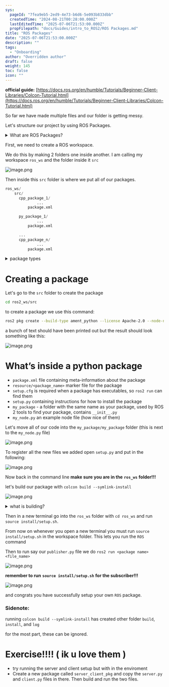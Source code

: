```yaml
---
sys:
  pageId: "7fea9eb5-2ed9-4e73-b6d6-5e093b833dbb"
  createdTime: "2024-08-21T00:28:00.000Z"
  lastEditedTime: "2025-07-06T21:53:00.000Z"
  propFilepath: "docs/Guides/intro_to_ROS2/ROS Packages.md"
title: "ROS Packages"
date: "2025-07-06T21:53:00.000Z"
description: ""
tags:
  - "Onboarding"
author: "Overridden author"
draft: false
weight: 145
toc: false
icon: ""
---
```


**official guide:** [https://docs.ros.org/en/humble/Tutorials/Beginner-Client-Libraries/Colcon-Tutorial.html](https://docs.ros.org/en/humble/Tutorials/Beginner-Client-Libraries/Colcon-Tutorial.html)

So far we have made multiple files and our folder is getting messy.

Let's structure our project by using ROS Packages.

<details>
      <summary>What are ROS Packages?</summary>
      ROS Packages are, as the name implies, packages of code that are highly sharable between ROS developers.
  </details>

First, we need to create a ROS workspace.

We do this by making 2 folders one inside another. I am calling my workspace `ros_ws` and the folder inside it `src`

![image.png](https://prod-files-secure.s3.us-west-2.amazonaws.com/d518164a-d88e-44d1-a4ee-3adb3bd8bce0/70706947-fd18-4537-a67b-e12946812d31/image.png?X-Amz-Algorithm=AWS4-HMAC-SHA256&X-Amz-Content-Sha256=UNSIGNED-PAYLOAD&X-Amz-Credential=ASIAZI2LB466VOCPPB3U%2F20250727%2Fus-west-2%2Fs3%2Faws4_request&X-Amz-Date=20250727T081144Z&X-Amz-Expires=3600&X-Amz-Security-Token=IQoJb3JpZ2luX2VjEEQaCXVzLXdlc3QtMiJIMEYCIQDBnDj606XQXys0%2Boemt1zxtgbq6bX%2F9%2FEBp5bhiv3aIwIhAMwQDlKnoBw7reJp%2BHC2rjASXGiglOFt85N8qzD59D17Kv8DCG0QABoMNjM3NDIzMTgzODA1IgxRXwrRJiyxXdp%2FuBYq3AOA%2Fo70kCWLyhodemlspDKlqJhsUSsdf0LSmq8xzfDlz9%2FJup0%2BdhlzTEwLL%2BclM3p1p7pvLjXvXC05QjzG5lBzRB1p7DCmtBaHJYrtTRE6sz%2FACqpezGR269r6NTGgwlJ5q2EY%2FEgfd1ba5SDi6hlkkJLFTTqF6p2t8E7vAorX0gvc26MLdv8CV7i2RwLcvLLovHygGJ7mB%2BDBFefZj3RKLkN16uwZJO7MFIzlyx9z4fazZA6%2F8WMoPwLFPVrAPwJokgp9KPeG56d9AClgwM80WVN0CKdoP8%2FtBc%2FxPY5N2sFSdsWEWfpwU0ynFoiN31ltuvJ9veJjmYfKq0i2YNdzCvgnWPQBnyRdRvXeHdtVpiwK2YP4zb0Bym7MfEIN9vwhGSa5B0lH57d398pb8F1oSarvQPWFlHFqHGIO1x4xQKNv3q%2FJSVREue2U6SFG1DmX%2B7yySwfMoVkiiWUlfTgeILtUjhwF7LZQ8Q3IFB6uPJkhnvNxv6QqBuxzREJ2WSCjCT%2BgJ2idaSiVWoFtuEJXy%2BcNBPlNDJXcpuk%2B%2B52V72DvBhTx3JoeJ2rpc4NP72vbWIKmXjzQTH8wQZ%2FDHzVy%2FhejVZHk1xamabHdUDtAZ5ybHYvUP7MdCtHP6TD7upbEBjqkAb8%2Fr9Mj48AbZfXIxLyN13SChMude8CcwpvBmGfrU%2Bsr0wHA4xHbCQUs9m20JsiYZKtcHGoA9zE89yCRfPJvi4sok6PNeVxLKu4HGY53YDgLu4NjI8fSU%2F3sOReTKok%2BYMvaWunFKi6vuGc72RJGHyoJk6XEBGgCmYsGHBJFlFHHPzCHv6xQe0W6f3wA0aZdjk8K0iiXJJAl1lcwokP9PspezZTW&X-Amz-Signature=a64659904605c3538a3ca653c85db95974ff3d721837585058dd8f74486e805e&X-Amz-SignedHeaders=host&x-amz-checksum-mode=ENABLED&x-id=GetObject)

Then inside this `src` folder is where we put all of our packages.

```python
ros_ws/
    src/
      cpp_package_1/
		      ...
          package.xml

      py_package_1/
		      ...
          package.xml

      ...
      cpp_package_n/
		      ...
          package.xml

```

<details>

<summary>package types</summary>

packages can be either `C++` or python.

the intern file structure is different for each but for this guide we will stick to creating python packages

</details>

# Creating a package

Let's go to the `src` folder to create the package

```bash
cd ros2_ws/src
```

to create a package we use this command:

```bash
ros2 pkg create --build-type ament_python --license Apache-2.0 --node-name my_node my_package
```

a bunch of text should have been printed out but the result should look something like this:

![image.png](https://prod-files-secure.s3.us-west-2.amazonaws.com/d518164a-d88e-44d1-a4ee-3adb3bd8bce0/e6cf1e3f-8512-4a3e-b131-079f800bf3e8/image.png?X-Amz-Algorithm=AWS4-HMAC-SHA256&X-Amz-Content-Sha256=UNSIGNED-PAYLOAD&X-Amz-Credential=ASIAZI2LB466VOCPPB3U%2F20250727%2Fus-west-2%2Fs3%2Faws4_request&X-Amz-Date=20250727T081144Z&X-Amz-Expires=3600&X-Amz-Security-Token=IQoJb3JpZ2luX2VjEEQaCXVzLXdlc3QtMiJIMEYCIQDBnDj606XQXys0%2Boemt1zxtgbq6bX%2F9%2FEBp5bhiv3aIwIhAMwQDlKnoBw7reJp%2BHC2rjASXGiglOFt85N8qzD59D17Kv8DCG0QABoMNjM3NDIzMTgzODA1IgxRXwrRJiyxXdp%2FuBYq3AOA%2Fo70kCWLyhodemlspDKlqJhsUSsdf0LSmq8xzfDlz9%2FJup0%2BdhlzTEwLL%2BclM3p1p7pvLjXvXC05QjzG5lBzRB1p7DCmtBaHJYrtTRE6sz%2FACqpezGR269r6NTGgwlJ5q2EY%2FEgfd1ba5SDi6hlkkJLFTTqF6p2t8E7vAorX0gvc26MLdv8CV7i2RwLcvLLovHygGJ7mB%2BDBFefZj3RKLkN16uwZJO7MFIzlyx9z4fazZA6%2F8WMoPwLFPVrAPwJokgp9KPeG56d9AClgwM80WVN0CKdoP8%2FtBc%2FxPY5N2sFSdsWEWfpwU0ynFoiN31ltuvJ9veJjmYfKq0i2YNdzCvgnWPQBnyRdRvXeHdtVpiwK2YP4zb0Bym7MfEIN9vwhGSa5B0lH57d398pb8F1oSarvQPWFlHFqHGIO1x4xQKNv3q%2FJSVREue2U6SFG1DmX%2B7yySwfMoVkiiWUlfTgeILtUjhwF7LZQ8Q3IFB6uPJkhnvNxv6QqBuxzREJ2WSCjCT%2BgJ2idaSiVWoFtuEJXy%2BcNBPlNDJXcpuk%2B%2B52V72DvBhTx3JoeJ2rpc4NP72vbWIKmXjzQTH8wQZ%2FDHzVy%2FhejVZHk1xamabHdUDtAZ5ybHYvUP7MdCtHP6TD7upbEBjqkAb8%2Fr9Mj48AbZfXIxLyN13SChMude8CcwpvBmGfrU%2Bsr0wHA4xHbCQUs9m20JsiYZKtcHGoA9zE89yCRfPJvi4sok6PNeVxLKu4HGY53YDgLu4NjI8fSU%2F3sOReTKok%2BYMvaWunFKi6vuGc72RJGHyoJk6XEBGgCmYsGHBJFlFHHPzCHv6xQe0W6f3wA0aZdjk8K0iiXJJAl1lcwokP9PspezZTW&X-Amz-Signature=36ed05d3a769d1b8c386d1257a3e892c2d7ec8f0558ad775af6ace6d89580a11&X-Amz-SignedHeaders=host&x-amz-checksum-mode=ENABLED&x-id=GetObject)

# What’s inside a python package

- `package.xml` file containing meta-information about the package
- `resource/<package_name>` marker file for the package
- `setup.cfg` is required when a package has executables, so `ros2 run` can find them
- `setup.py` containing instructions for how to install the package
- `my_package` - a folder with the same name as your package, used by ROS 2 tools to find your package, contains `__init__.py`
- `my_node.py` an example node file (how nice of them)

Let's move all of our code into the `my_package/my_package` folder (this is next to the `my_node.py` file)

![image.png](https://prod-files-secure.s3.us-west-2.amazonaws.com/d518164a-d88e-44d1-a4ee-3adb3bd8bce0/9ce58f11-0da9-4d3e-b86d-506a9685d378/image.png?X-Amz-Algorithm=AWS4-HMAC-SHA256&X-Amz-Content-Sha256=UNSIGNED-PAYLOAD&X-Amz-Credential=ASIAZI2LB466VOCPPB3U%2F20250727%2Fus-west-2%2Fs3%2Faws4_request&X-Amz-Date=20250727T081144Z&X-Amz-Expires=3600&X-Amz-Security-Token=IQoJb3JpZ2luX2VjEEQaCXVzLXdlc3QtMiJIMEYCIQDBnDj606XQXys0%2Boemt1zxtgbq6bX%2F9%2FEBp5bhiv3aIwIhAMwQDlKnoBw7reJp%2BHC2rjASXGiglOFt85N8qzD59D17Kv8DCG0QABoMNjM3NDIzMTgzODA1IgxRXwrRJiyxXdp%2FuBYq3AOA%2Fo70kCWLyhodemlspDKlqJhsUSsdf0LSmq8xzfDlz9%2FJup0%2BdhlzTEwLL%2BclM3p1p7pvLjXvXC05QjzG5lBzRB1p7DCmtBaHJYrtTRE6sz%2FACqpezGR269r6NTGgwlJ5q2EY%2FEgfd1ba5SDi6hlkkJLFTTqF6p2t8E7vAorX0gvc26MLdv8CV7i2RwLcvLLovHygGJ7mB%2BDBFefZj3RKLkN16uwZJO7MFIzlyx9z4fazZA6%2F8WMoPwLFPVrAPwJokgp9KPeG56d9AClgwM80WVN0CKdoP8%2FtBc%2FxPY5N2sFSdsWEWfpwU0ynFoiN31ltuvJ9veJjmYfKq0i2YNdzCvgnWPQBnyRdRvXeHdtVpiwK2YP4zb0Bym7MfEIN9vwhGSa5B0lH57d398pb8F1oSarvQPWFlHFqHGIO1x4xQKNv3q%2FJSVREue2U6SFG1DmX%2B7yySwfMoVkiiWUlfTgeILtUjhwF7LZQ8Q3IFB6uPJkhnvNxv6QqBuxzREJ2WSCjCT%2BgJ2idaSiVWoFtuEJXy%2BcNBPlNDJXcpuk%2B%2B52V72DvBhTx3JoeJ2rpc4NP72vbWIKmXjzQTH8wQZ%2FDHzVy%2FhejVZHk1xamabHdUDtAZ5ybHYvUP7MdCtHP6TD7upbEBjqkAb8%2Fr9Mj48AbZfXIxLyN13SChMude8CcwpvBmGfrU%2Bsr0wHA4xHbCQUs9m20JsiYZKtcHGoA9zE89yCRfPJvi4sok6PNeVxLKu4HGY53YDgLu4NjI8fSU%2F3sOReTKok%2BYMvaWunFKi6vuGc72RJGHyoJk6XEBGgCmYsGHBJFlFHHPzCHv6xQe0W6f3wA0aZdjk8K0iiXJJAl1lcwokP9PspezZTW&X-Amz-Signature=9db8a4f48d9ab14299d1514b246cb130de34c2bb55810e27c4a7f72f7826490c&X-Amz-SignedHeaders=host&x-amz-checksum-mode=ENABLED&x-id=GetObject)

To register all the new files we added open `setup.py` and put in the following:

![image.png](https://prod-files-secure.s3.us-west-2.amazonaws.com/d518164a-d88e-44d1-a4ee-3adb3bd8bce0/1cd7c262-4cae-4496-9d75-c178537d24a2/image.png?X-Amz-Algorithm=AWS4-HMAC-SHA256&X-Amz-Content-Sha256=UNSIGNED-PAYLOAD&X-Amz-Credential=ASIAZI2LB466VOCPPB3U%2F20250727%2Fus-west-2%2Fs3%2Faws4_request&X-Amz-Date=20250727T081144Z&X-Amz-Expires=3600&X-Amz-Security-Token=IQoJb3JpZ2luX2VjEEQaCXVzLXdlc3QtMiJIMEYCIQDBnDj606XQXys0%2Boemt1zxtgbq6bX%2F9%2FEBp5bhiv3aIwIhAMwQDlKnoBw7reJp%2BHC2rjASXGiglOFt85N8qzD59D17Kv8DCG0QABoMNjM3NDIzMTgzODA1IgxRXwrRJiyxXdp%2FuBYq3AOA%2Fo70kCWLyhodemlspDKlqJhsUSsdf0LSmq8xzfDlz9%2FJup0%2BdhlzTEwLL%2BclM3p1p7pvLjXvXC05QjzG5lBzRB1p7DCmtBaHJYrtTRE6sz%2FACqpezGR269r6NTGgwlJ5q2EY%2FEgfd1ba5SDi6hlkkJLFTTqF6p2t8E7vAorX0gvc26MLdv8CV7i2RwLcvLLovHygGJ7mB%2BDBFefZj3RKLkN16uwZJO7MFIzlyx9z4fazZA6%2F8WMoPwLFPVrAPwJokgp9KPeG56d9AClgwM80WVN0CKdoP8%2FtBc%2FxPY5N2sFSdsWEWfpwU0ynFoiN31ltuvJ9veJjmYfKq0i2YNdzCvgnWPQBnyRdRvXeHdtVpiwK2YP4zb0Bym7MfEIN9vwhGSa5B0lH57d398pb8F1oSarvQPWFlHFqHGIO1x4xQKNv3q%2FJSVREue2U6SFG1DmX%2B7yySwfMoVkiiWUlfTgeILtUjhwF7LZQ8Q3IFB6uPJkhnvNxv6QqBuxzREJ2WSCjCT%2BgJ2idaSiVWoFtuEJXy%2BcNBPlNDJXcpuk%2B%2B52V72DvBhTx3JoeJ2rpc4NP72vbWIKmXjzQTH8wQZ%2FDHzVy%2FhejVZHk1xamabHdUDtAZ5ybHYvUP7MdCtHP6TD7upbEBjqkAb8%2Fr9Mj48AbZfXIxLyN13SChMude8CcwpvBmGfrU%2Bsr0wHA4xHbCQUs9m20JsiYZKtcHGoA9zE89yCRfPJvi4sok6PNeVxLKu4HGY53YDgLu4NjI8fSU%2F3sOReTKok%2BYMvaWunFKi6vuGc72RJGHyoJk6XEBGgCmYsGHBJFlFHHPzCHv6xQe0W6f3wA0aZdjk8K0iiXJJAl1lcwokP9PspezZTW&X-Amz-Signature=95c1ca16430ec80c9712d724743b9611f639a4ac11f6a2e5e01b2d1a529cdd81&X-Amz-SignedHeaders=host&x-amz-checksum-mode=ENABLED&x-id=GetObject)

Now back in the command line **make sure you are in the** **`ros_ws`** **folder!!!**

let's build our package with `colcon build --symlink-install`

![image.png](https://prod-files-secure.s3.us-west-2.amazonaws.com/d518164a-d88e-44d1-a4ee-3adb3bd8bce0/2f2a0d27-b173-48fd-b189-5f5c0ce65619/image.png?X-Amz-Algorithm=AWS4-HMAC-SHA256&X-Amz-Content-Sha256=UNSIGNED-PAYLOAD&X-Amz-Credential=ASIAZI2LB466VOCPPB3U%2F20250727%2Fus-west-2%2Fs3%2Faws4_request&X-Amz-Date=20250727T081144Z&X-Amz-Expires=3600&X-Amz-Security-Token=IQoJb3JpZ2luX2VjEEQaCXVzLXdlc3QtMiJIMEYCIQDBnDj606XQXys0%2Boemt1zxtgbq6bX%2F9%2FEBp5bhiv3aIwIhAMwQDlKnoBw7reJp%2BHC2rjASXGiglOFt85N8qzD59D17Kv8DCG0QABoMNjM3NDIzMTgzODA1IgxRXwrRJiyxXdp%2FuBYq3AOA%2Fo70kCWLyhodemlspDKlqJhsUSsdf0LSmq8xzfDlz9%2FJup0%2BdhlzTEwLL%2BclM3p1p7pvLjXvXC05QjzG5lBzRB1p7DCmtBaHJYrtTRE6sz%2FACqpezGR269r6NTGgwlJ5q2EY%2FEgfd1ba5SDi6hlkkJLFTTqF6p2t8E7vAorX0gvc26MLdv8CV7i2RwLcvLLovHygGJ7mB%2BDBFefZj3RKLkN16uwZJO7MFIzlyx9z4fazZA6%2F8WMoPwLFPVrAPwJokgp9KPeG56d9AClgwM80WVN0CKdoP8%2FtBc%2FxPY5N2sFSdsWEWfpwU0ynFoiN31ltuvJ9veJjmYfKq0i2YNdzCvgnWPQBnyRdRvXeHdtVpiwK2YP4zb0Bym7MfEIN9vwhGSa5B0lH57d398pb8F1oSarvQPWFlHFqHGIO1x4xQKNv3q%2FJSVREue2U6SFG1DmX%2B7yySwfMoVkiiWUlfTgeILtUjhwF7LZQ8Q3IFB6uPJkhnvNxv6QqBuxzREJ2WSCjCT%2BgJ2idaSiVWoFtuEJXy%2BcNBPlNDJXcpuk%2B%2B52V72DvBhTx3JoeJ2rpc4NP72vbWIKmXjzQTH8wQZ%2FDHzVy%2FhejVZHk1xamabHdUDtAZ5ybHYvUP7MdCtHP6TD7upbEBjqkAb8%2Fr9Mj48AbZfXIxLyN13SChMude8CcwpvBmGfrU%2Bsr0wHA4xHbCQUs9m20JsiYZKtcHGoA9zE89yCRfPJvi4sok6PNeVxLKu4HGY53YDgLu4NjI8fSU%2F3sOReTKok%2BYMvaWunFKi6vuGc72RJGHyoJk6XEBGgCmYsGHBJFlFHHPzCHv6xQe0W6f3wA0aZdjk8K0iiXJJAl1lcwokP9PspezZTW&X-Amz-Signature=10521f27a0337b5d8cb950a21dbbf8395f95a35616464810a0aa5751aa138df5&X-Amz-SignedHeaders=host&x-amz-checksum-mode=ENABLED&x-id=GetObject)

<details>

<summary>what is building?</summary>

if you are a CS major at Rose-Hulman you will learn the answer to this in CSSE132

but TLDR; is it combines all the code files into one program that can be run easily 

</details>

Then in a new terminal go into the `ros_ws` folder with `cd ros_ws` and run `source install/setup.sh`. 

From now on whenever you open a new terminal you must run `source install/setup.sh` in the workspace folder. This lets you run the `ROS` command

Then to run say our `publisher.py` file we do `ros2 run <package name> <file_name>`

![image.png](https://prod-files-secure.s3.us-west-2.amazonaws.com/d518164a-d88e-44d1-a4ee-3adb3bd8bce0/4f4b1219-3a44-4632-aa0a-ce3471699f59/image.png?X-Amz-Algorithm=AWS4-HMAC-SHA256&X-Amz-Content-Sha256=UNSIGNED-PAYLOAD&X-Amz-Credential=ASIAZI2LB466VOCPPB3U%2F20250727%2Fus-west-2%2Fs3%2Faws4_request&X-Amz-Date=20250727T081144Z&X-Amz-Expires=3600&X-Amz-Security-Token=IQoJb3JpZ2luX2VjEEQaCXVzLXdlc3QtMiJIMEYCIQDBnDj606XQXys0%2Boemt1zxtgbq6bX%2F9%2FEBp5bhiv3aIwIhAMwQDlKnoBw7reJp%2BHC2rjASXGiglOFt85N8qzD59D17Kv8DCG0QABoMNjM3NDIzMTgzODA1IgxRXwrRJiyxXdp%2FuBYq3AOA%2Fo70kCWLyhodemlspDKlqJhsUSsdf0LSmq8xzfDlz9%2FJup0%2BdhlzTEwLL%2BclM3p1p7pvLjXvXC05QjzG5lBzRB1p7DCmtBaHJYrtTRE6sz%2FACqpezGR269r6NTGgwlJ5q2EY%2FEgfd1ba5SDi6hlkkJLFTTqF6p2t8E7vAorX0gvc26MLdv8CV7i2RwLcvLLovHygGJ7mB%2BDBFefZj3RKLkN16uwZJO7MFIzlyx9z4fazZA6%2F8WMoPwLFPVrAPwJokgp9KPeG56d9AClgwM80WVN0CKdoP8%2FtBc%2FxPY5N2sFSdsWEWfpwU0ynFoiN31ltuvJ9veJjmYfKq0i2YNdzCvgnWPQBnyRdRvXeHdtVpiwK2YP4zb0Bym7MfEIN9vwhGSa5B0lH57d398pb8F1oSarvQPWFlHFqHGIO1x4xQKNv3q%2FJSVREue2U6SFG1DmX%2B7yySwfMoVkiiWUlfTgeILtUjhwF7LZQ8Q3IFB6uPJkhnvNxv6QqBuxzREJ2WSCjCT%2BgJ2idaSiVWoFtuEJXy%2BcNBPlNDJXcpuk%2B%2B52V72DvBhTx3JoeJ2rpc4NP72vbWIKmXjzQTH8wQZ%2FDHzVy%2FhejVZHk1xamabHdUDtAZ5ybHYvUP7MdCtHP6TD7upbEBjqkAb8%2Fr9Mj48AbZfXIxLyN13SChMude8CcwpvBmGfrU%2Bsr0wHA4xHbCQUs9m20JsiYZKtcHGoA9zE89yCRfPJvi4sok6PNeVxLKu4HGY53YDgLu4NjI8fSU%2F3sOReTKok%2BYMvaWunFKi6vuGc72RJGHyoJk6XEBGgCmYsGHBJFlFHHPzCHv6xQe0W6f3wA0aZdjk8K0iiXJJAl1lcwokP9PspezZTW&X-Amz-Signature=778496838fad862a0c57ff7594d1932f9bbbd0417bdb7cda0037b1f52d26bf24&X-Amz-SignedHeaders=host&x-amz-checksum-mode=ENABLED&x-id=GetObject)

**remember to run** **`source install/setup.sh`** **for the subscriber!!!**

![image.png](https://prod-files-secure.s3.us-west-2.amazonaws.com/d518164a-d88e-44d1-a4ee-3adb3bd8bce0/02121119-dad4-49ec-8356-c956108b4243/image.png?X-Amz-Algorithm=AWS4-HMAC-SHA256&X-Amz-Content-Sha256=UNSIGNED-PAYLOAD&X-Amz-Credential=ASIAZI2LB466VOCPPB3U%2F20250727%2Fus-west-2%2Fs3%2Faws4_request&X-Amz-Date=20250727T081144Z&X-Amz-Expires=3600&X-Amz-Security-Token=IQoJb3JpZ2luX2VjEEQaCXVzLXdlc3QtMiJIMEYCIQDBnDj606XQXys0%2Boemt1zxtgbq6bX%2F9%2FEBp5bhiv3aIwIhAMwQDlKnoBw7reJp%2BHC2rjASXGiglOFt85N8qzD59D17Kv8DCG0QABoMNjM3NDIzMTgzODA1IgxRXwrRJiyxXdp%2FuBYq3AOA%2Fo70kCWLyhodemlspDKlqJhsUSsdf0LSmq8xzfDlz9%2FJup0%2BdhlzTEwLL%2BclM3p1p7pvLjXvXC05QjzG5lBzRB1p7DCmtBaHJYrtTRE6sz%2FACqpezGR269r6NTGgwlJ5q2EY%2FEgfd1ba5SDi6hlkkJLFTTqF6p2t8E7vAorX0gvc26MLdv8CV7i2RwLcvLLovHygGJ7mB%2BDBFefZj3RKLkN16uwZJO7MFIzlyx9z4fazZA6%2F8WMoPwLFPVrAPwJokgp9KPeG56d9AClgwM80WVN0CKdoP8%2FtBc%2FxPY5N2sFSdsWEWfpwU0ynFoiN31ltuvJ9veJjmYfKq0i2YNdzCvgnWPQBnyRdRvXeHdtVpiwK2YP4zb0Bym7MfEIN9vwhGSa5B0lH57d398pb8F1oSarvQPWFlHFqHGIO1x4xQKNv3q%2FJSVREue2U6SFG1DmX%2B7yySwfMoVkiiWUlfTgeILtUjhwF7LZQ8Q3IFB6uPJkhnvNxv6QqBuxzREJ2WSCjCT%2BgJ2idaSiVWoFtuEJXy%2BcNBPlNDJXcpuk%2B%2B52V72DvBhTx3JoeJ2rpc4NP72vbWIKmXjzQTH8wQZ%2FDHzVy%2FhejVZHk1xamabHdUDtAZ5ybHYvUP7MdCtHP6TD7upbEBjqkAb8%2Fr9Mj48AbZfXIxLyN13SChMude8CcwpvBmGfrU%2Bsr0wHA4xHbCQUs9m20JsiYZKtcHGoA9zE89yCRfPJvi4sok6PNeVxLKu4HGY53YDgLu4NjI8fSU%2F3sOReTKok%2BYMvaWunFKi6vuGc72RJGHyoJk6XEBGgCmYsGHBJFlFHHPzCHv6xQe0W6f3wA0aZdjk8K0iiXJJAl1lcwokP9PspezZTW&X-Amz-Signature=fbe09e84f942a8472f6ea6ce5da74bdeab8b5643eb50e69f943b9a503e2721cc&X-Amz-SignedHeaders=host&x-amz-checksum-mode=ENABLED&x-id=GetObject)

and congrats you have successfully setup your own `ROS` package.

### Sidenote:

running `colcon build --symlink-install` has created other folder `build`, `install`, and `log`

for the most part, these can be ignored.

# Exercise!!!! ( ik u love them )

- try running the server and client setup but with in the enviroment
- Create a new package called `server_client_pkg` and copy the `server.py` and `client.py` files in there. Then build and run the two files.
